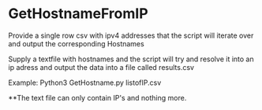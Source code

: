 # GetHostnameFromIP
Provide a single row csv with ipv4 addresses that the script will iterate over and output the corresponding Hostnames 

Supply a textfile with hostnames and the script will try and resolve it into an ip adress and output the data into a file called results.csv

Example: Python3 GetHostname.py listofIP.csv

**The text file can only contain IP's and nothing more.
